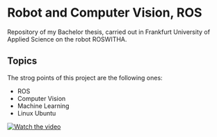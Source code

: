 # Robot and Computer Vision, ROS
 
Repository of my Bachelor thesis, carried out in Frankfurt University of Applied Science on the robot ROSWITHA.

## Topics

The strog points of this project are the following ones: 
* ROS
* Computer Vision
* Machine Learning
* Linux Ubuntu

[![Watch the video](https://img.youtube.com/vi/q4VDEgwi1-w/hqdefault.jpg)](https://youtu.be/q4VDEgwi1-w)

